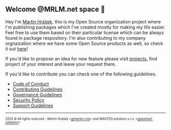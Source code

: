 ## Welcome @MRLM.net space  🚀

Hey I'm [Martin Hrášek](https://github.com/marley-ma),
this is my Open Source organization project where I'm publishing packages which I've created mostly for making my life easier. Feel free to use them based on their particular license which can be always found in package respository. I'm also contributing to my company orgnaization where we have some Open Source products as well, so check it out [here](https://github.com/wanted-solutions)!

If you'd like to propose an idea for new feature please visit [projects](https://github.com/orgs/mrlm-net/projects), find project of your interest and leave your request there.

If you'd like to contribute you can check one of the following guidelines.

- [Code of Conduct](./../docs/CODE_OF_CONDUCT.md)
- [Contributing Guidelines](./../docs/CONTRIBUTING.md)
- [Governance Guidelines](./../docs/GOVERNANCE.md)
- [Security Policy](./../docs/SECURITY.md)
- [Support Guidelines](./../docs/SUPPORT.md)

---
<sup><sub>_2024 &copy; All rights reserved - Martin Hrášek <[@marley-ma](https://github.com/marley-ma)> and WANTED.solutions s.r.o. <[@wanted-solutions](https://github.com/wanted-solutions)>_</sub></sup>